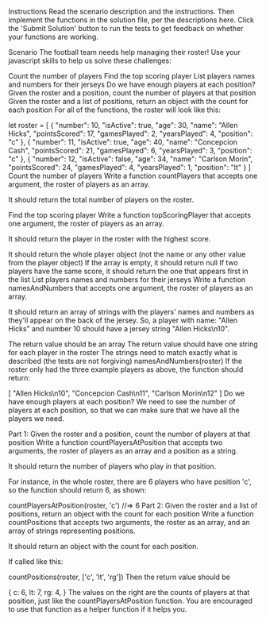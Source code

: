 Instructions
Read the scenario description and the instructions. Then implement the functions in the solution file, per the descriptions here. Click the 'Submit Solution' button to run the tests to get feedback on whether your functions are working.

Scenario
The football team needs help managing their roster! Use your javascript skills to help us solve these challenges:

Count the number of players
Find the top scoring player
List players names and numbers for their jerseys
Do we have enough players at each position?
Given the roster and a position, count the number of players at that position
Given the roster and a list of positions, return an object with the count for each position
For all of the functions, the roster will look like this:

let roster = [
{
"number": 10,
"isActive": true,
"age": 30,
"name": "Allen Hicks",
"pointsScored": 17,
"gamesPlayed": 2,
"yearsPlayed": 4,
"position": "c"
},
{
"number": 11,
"isActive": true,
"age": 40,
"name": "Concepcion Cash",
"pointsScored": 21,
"gamesPlayed": 6,
"yearsPlayed": 3,
"position": "c"
},
{
"number": 12,
"isActive": false,
"age": 34,
"name": "Carlson Morin",
"pointsScored": 24,
"gamesPlayed": 4,
"yearsPlayed": 1,
"position": "lt"
}
]
Count the number of players
Write a function countPlayers that accepts one argument, the roster of players as an array.

It should return the total number of players on the roster.

Find the top scoring player
Write a function topScoringPlayer that accepts one argument, the roster of players as an array.

It should return the player in the roster with the highest score.

It should return the whole player object (not the name or any other value from the player object)
If the array is empty, it should return null
If two players have the same score, it should return the one that appears first in the list
List players names and numbers for their jerseys
Write a function namesAndNumbers that accepts one argument, the roster of players as an array.

It should return an array of strings with the players' names and numbers as they'll appear on the back of the jersey. So, a player with name: "Allen Hicks" and number 10 should have a jersey string "Allen Hicks\n10".

The return value should be an array
The return value should have one string for each player in the roster
The strings need to match exactly what is described (the tests are not forgiving)
namesAndNumbers(roster)
If the roster only had the three example players as above, the function should return:

[
"Allen Hicks\n10",
"Concepcion Cash\n11",
"Carlson Morin\n12"
]
Do we have enough players at each position?
We need to see the number of players at each position, so that we can make sure that we have all the players we need.

Part 1: Given the roster and a position, count the number of players at that position
Write a function countPlayersAtPosition that accepts two arguments, the roster of players as an array and a position as a string.

It should return the number of players who play in that position.

For instance, in the whole roster, there are 6 players who have position 'c', so the function should return 6, as shown:

countPlayersAtPosition(roster, 'c') //=> 6
Part 2: Given the roster and a list of positions, return an object with the count for each position
Write a function countPositions that accepts two arguments, the roster as an array, and an array of strings representing positions.

It should return an object with the count for each position.

If called like this:

countPositions(roster, ['c', 'lt', 'rg'])
Then the return value should be

{
c: 6,
lt: 7,
rg: 4,
}
The values on the right are the counts of players at that position, just like the countPlayersAtPosition function. You are encouraged to use that function as a helper function if it helps you.
